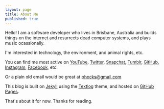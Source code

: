 ```yaml
---
layout: page
title: About Me
published: true
---
```


Hello! I am a software developer who lives in Brisbane, Australia and builds things on the internet and resurrects dead computer systems, and plays music ocassionally.

I'm interested in technology, the environment, and animal rights, etc.

You can find me most active on [YouTube](https://www.youtube.com/channel/UCdFaHY7gBbp9m9xGF0mwqFg), [Twitter](https://twitter.com/phocks), [Snapchat](https://www.snapchat.com/add/phocksx), [Tumblr](http://phocks.tumblr.com), [GitHub](https://github.com/phocks), [Instagram](http://instagram.com/phocks), [Facebook](https://facebook.com/phocks), etc.

Or a plain old email would be great at [phocks@gmail.com](mailto:phocks@gmail.com)

This blog is built on [Jekyll](http://jekyllrb.com/) using the [Textlog](https://github.com/heiswayi/textlog) theme, and hosted on [GitHub Pages](https://pages.github.com/).

That's about it for now. Thanks for reading.
